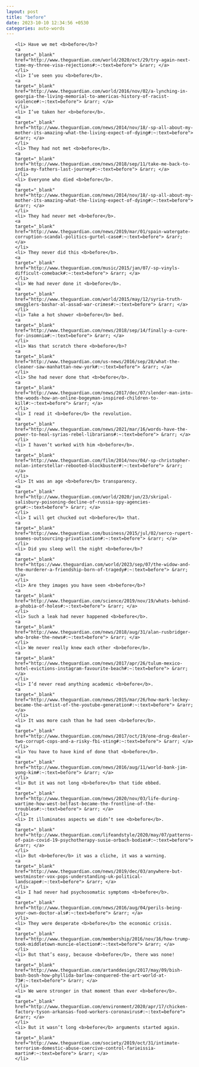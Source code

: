 ```yaml
---
layout: post
title: "before"
date: 2023-10-10 12:34:56 +0530
categories: auto-words
---
```

<ol>

    <li> Have we met <b>before</b>?
    <a 
    target="_blank" 
    href="http://www.theguardian.com/world/2020/oct/29/try-again-next-time-my-three-visa-rejections#:~:text=before"> &rarr; </a>
    </li>
    <li> I’ve seen you <b>before</b>.
    <a 
    target="_blank" 
    href="http://www.theguardian.com/world/2016/nov/02/a-lynching-in-georgia-the-living-memorial-to-americas-history-of-racist-violence#:~:text=before"> &rarr; </a>
    </li>
    <li> I’ve taken her <b>before</b>.
    <a 
    target="_blank" 
    href="http://www.theguardian.com/news/2014/nov/18/-sp-all-about-my-mother-its-amazing-what-the-living-expect-of-dying#:~:text=before"> &rarr; </a>
    </li>
    <li> They had not met <b>before</b>.
    <a 
    target="_blank" 
    href="http://www.theguardian.com/news/2018/sep/11/take-me-back-to-india-my-fathers-last-journey#:~:text=before"> &rarr; </a>
    </li>
    <li> Everyone who died <b>before</b>.
    <a 
    target="_blank" 
    href="http://www.theguardian.com/news/2014/nov/18/-sp-all-about-my-mother-its-amazing-what-the-living-expect-of-dying#:~:text=before"> &rarr; </a>
    </li>
    <li> They had never met <b>before</b>.
    <a 
    target="_blank" 
    href="http://www.theguardian.com/news/2019/mar/01/spain-watergate-corruption-scandal-politics-gurtel-case#:~:text=before"> &rarr; </a>
    </li>
    <li> They never did this <b>before</b>.
    <a 
    target="_blank" 
    href="http://www.theguardian.com/music/2015/jan/07/-sp-vinyls-difficult-comeback#:~:text=before"> &rarr; </a>
    </li>
    <li> We had never done it <b>before</b>.
    <a 
    target="_blank" 
    href="http://www.theguardian.com/world/2015/may/12/syria-truth-smugglers-bashar-al-assad-war-crimes#:~:text=before"> &rarr; </a>
    </li>
    <li> Take a hot shower <b>before</b> bed.
    <a 
    target="_blank" 
    href="http://www.theguardian.com/news/2018/sep/14/finally-a-cure-for-insomnia#:~:text=before"> &rarr; </a>
    </li>
    <li> Was that scratch there <b>before</b>?
    <a 
    target="_blank" 
    href="http://www.theguardian.com/us-news/2016/sep/28/what-the-cleaner-saw-manhattan-new-york#:~:text=before"> &rarr; </a>
    </li>
    <li> She had never done that <b>before</b>.
    <a 
    target="_blank" 
    href="http://www.theguardian.com/news/2017/dec/07/slender-man-into-the-woods-how-an-online-bogeyman-inspired-children-to-kill#:~:text=before"> &rarr; </a>
    </li>
    <li> I read it <b>before</b> the revolution.
    <a 
    target="_blank" 
    href="http://www.theguardian.com/news/2021/mar/16/words-have-the-power-to-heal-syrias-rebel-librarians#:~:text=before"> &rarr; </a>
    </li>
    <li> I haven’t worked with him <b>before</b>.
    <a 
    target="_blank" 
    href="http://www.theguardian.com/film/2014/nov/04/-sp-christopher-nolan-interstellar-rebooted-blockbuster#:~:text=before"> &rarr; </a>
    </li>
    <li> It was an age <b>before</b> transparency.
    <a 
    target="_blank" 
    href="http://www.theguardian.com/world/2020/jun/23/skripal-salisbury-poisoning-decline-of-russia-spy-agencies-gru#:~:text=before"> &rarr; </a>
    </li>
    <li> I will get chucked out <b>before</b> that.
    <a 
    target="_blank" 
    href="http://www.theguardian.com/business/2015/jul/02/serco-rupert-soames-outsourcing-privatisation#:~:text=before"> &rarr; </a>
    </li>
    <li> Did you sleep well the night <b>before</b>?
    <a 
    target="_blank" 
    href="https://www.theguardian.com/world/2023/sep/07/the-widow-and-the-murderer-a-friendship-born-of-tragedy#:~:text=before"> &rarr; </a>
    </li>
    <li> Are they images you have seen <b>before</b>?
    <a 
    target="_blank" 
    href="http://www.theguardian.com/science/2019/nov/19/whats-behind-a-phobia-of-holes#:~:text=before"> &rarr; </a>
    </li>
    <li> Such a leak had never happened <b>before</b>.
    <a 
    target="_blank" 
    href="http://www.theguardian.com/news/2018/aug/31/alan-rusbridger-who-broke-the-news#:~:text=before"> &rarr; </a>
    </li>
    <li> We never really knew each other <b>before</b>.
    <a 
    target="_blank" 
    href="http://www.theguardian.com/news/2017/apr/26/tulum-mexico-hotel-evictions-instagram-favourite-beach#:~:text=before"> &rarr; </a>
    </li>
    <li> I’d never read anything academic <b>before</b>.
    <a 
    target="_blank" 
    href="http://www.theguardian.com/news/2015/mar/26/how-mark-leckey-became-the-artist-of-the-youtube-generation#:~:text=before"> &rarr; </a>
    </li>
    <li> It was more cash than he had seen <b>before</b>.
    <a 
    target="_blank" 
    href="http://www.theguardian.com/news/2017/oct/19/one-drug-dealer-two-corrupt-cops-and-a-risky-fbi-sting#:~:text=before"> &rarr; </a>
    </li>
    <li> You have to have kind of done that <b>before</b>.
    <a 
    target="_blank" 
    href="http://www.theguardian.com/news/2016/aug/11/world-bank-jim-yong-kim#:~:text=before"> &rarr; </a>
    </li>
    <li> But it was not long <b>before</b> that tide ebbed.
    <a 
    target="_blank" 
    href="http://www.theguardian.com/news/2020/nov/03/life-during-wartime-how-west-belfast-became-the-frontline-of-the-troubles#:~:text=before"> &rarr; </a>
    </li>
    <li> It illuminates aspects we didn’t see <b>before</b>.
    <a 
    target="_blank" 
    href="http://www.theguardian.com/lifeandstyle/2020/may/07/patterns-of-pain-covid-19-psychotherapy-susie-orbach-bodies#:~:text=before"> &rarr; </a>
    </li>
    <li> But <b>before</b> it was a cliche, it was a warning.
    <a 
    target="_blank" 
    href="http://www.theguardian.com/news/2019/dec/03/anywhere-but-westminster-vox-pops-understanding-uk-political-landscape#:~:text=before"> &rarr; </a>
    </li>
    <li> I had never had psychosomatic symptoms <b>before</b>.
    <a 
    target="_blank" 
    href="http://www.theguardian.com/news/2016/aug/04/perils-being-your-own-doctor-als#:~:text=before"> &rarr; </a>
    </li>
    <li> They were desperate <b>before</b> the economic crisis.
    <a 
    target="_blank" 
    href="http://www.theguardian.com/membership/2016/nov/16/how-trump-took-middletown-muncie-election#:~:text=before"> &rarr; </a>
    </li>
    <li> But that’s easy, because <b>before</b>, there was none!
    <a 
    target="_blank" 
    href="http://www.theguardian.com/artanddesign/2017/may/09/bish-bash-bosh-how-phyllida-barlow-conquered-the-art-world-at-73#:~:text=before"> &rarr; </a>
    </li>
    <li> We were stronger in that moment than ever <b>before</b>.
    <a 
    target="_blank" 
    href="http://www.theguardian.com/environment/2020/apr/17/chicken-factory-tyson-arkansas-food-workers-coronavirus#:~:text=before"> &rarr; </a>
    </li>
    <li> But it wasn’t long <b>before</b> arguments started again.
    <a 
    target="_blank" 
    href="http://www.theguardian.com/society/2019/oct/31/intimate-terrorism-domestic-abuse-coercive-control-farieissia-martin#:~:text=before"> &rarr; </a>
    </li>
